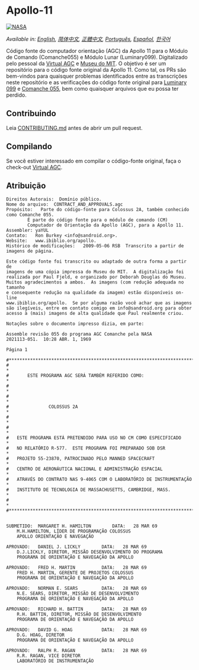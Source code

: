 # Apollo-11
[![NASA][1]][2]

*Available in: [English][EN], [简体中文][ZH_CN], [正體中文][ZH_TW], [Português][PT_BR], [Español][ES], [한국어][KO_KR]*
 
Código fonte do computador orientação (AGC) da Apollo 11 para o Módulo
de Comando (Comanche055) e Módulo Lunar (Luminary099). Digitalizado 
pelo pessoal da [Virtual AGC][3] e [Museu do MIT][4]. O objetivo é ser
um repositório para o código fonte original da Apollo 11. Como tal, os PRs
são bem-vindos para quaisquer problemas identificados entre as transcrições
neste repositório e as verificações do código fonte original para 
[Luminary 099][5] e [Comanche 055][6], bem como quaisquer arquivos que 
eu possa ter perdido.

## Contribuindo
Leia [CONTRIBUTING.md][7] antes de abrir um pull request.

## Compilando
Se você estiver interessado em compilar o código-fonte original, faça o 
check-out [Virtual AGC][8].

## Atribuição
```plain
Direitos Autorais:  Domínio público.
Nome do arquivo:  CONTRACT_AND_APPROVALS.agc
Propósito:   Parte do código-fonte para Colossus 2A, também conhecido como Comanche 055.
        É parte do código fonte para o módulo de comando (CM)
        Computador de Orientação da Apollo (AGC), para a Apollo 11.
Assembler: yaYUL
Contato:   Ron Burkey <info@sandroid.org>.
Website:   www.ibiblio.org/apollo.
Histórico de modificações:   2009-05-06 RSB  Transcrito a partir de imagens de página.

Este código fonte foi transcrito ou adaptado de outra forma a partir de
imagens de uma cópia impressa do Museu do MIT.  A digitalização foi 
realizada por Paul Fjeld, e organizado por Deborah Douglas do Museu.  
Muitos agradecimentos a ambos.  As imagens (com redução adequada no tamanho 
e consequente redução na qualidade da imagem) estão disponíveis on-line
www.ibiblio.org/apollo.  Se por alguma razão você achar que as imagens 
são ilegíveis, entre em contato comigo em info@sandroid.org para obter 
acesso à (mais) imagens de alta qualidade que Paul realmente criou.

Notações sobre o documento impresso dizia, em parte:

Assemble revisão 055 do programa AGC Comanche pela NASA
2021113-051.  10:28 ABR. 1, 1969

Página 1

#************************************************************************
#                                                                       *
#       ESTE PROGRAMA AGC SERÁ TAMBÉM REFERIDO COMO:                    *
#                                                                       *
#                                                                       *
#               COLOSSUS 2A                                             *
#                                                                       *
#                                                                       *
#   ESTE PROGRAMA ESTÁ PRETENDIDO PARA USO NO CM COMO ESPECIFICADO      *
#   NO RELATÓRIO R-577.  ESTE PROGRAMA FOI PREPARADO SOB DSR            *
#   PROJETO 55-23870, PATROCINADO PELO MANNED SPACECRAFT                *
#   CENTRO DE AERONÁUTICA NACIONAL E ADMINISTRAÇÃO ESPACIAL             *
#   ATRAVÉS DO CONTRATO NAS 9-4065 COM O LABORATÓRIO DE INSTRUMENTAÇÃO  *
#   INSTITUTO DE TECNOLOGIA DE MASSACHUSETTS, CAMBRIDGE, MASS.          *
#                                                                       *
#************************************************************************


SUBMETIDO:  MARGARET H. HAMILTON        DATA:   28 MAR 69
    M.H.HAMILTON, LÍDER DE PROGRAMAÇÃO COLOSSUS
    APOLLO ORIENTAÇÃO E NAVEGAÇÃO

APROVADO:   DANIEL J. LICKLY        DATA:   28 MAR 69
    D.J.LICKLY, DIRETOR, MISSÃO DESENVOLVIMENTO DO PROGRAMA
    PROGRAMA DE ORIENTAÇÃO E NAVEGAÇÃO DA APOLLO

APROVADO:   FRED H. MARTIN          DATA:   28 MAR 69
    FRED H. MARTIN, GERENTE DE PROJETOS COLOSSUS
    PROGRAMA DE ORIENTAÇÃO E NAVEGAÇÃO DA APOLLO

APROVADO:   NORMAN E. SEARS         DATA:   28 MAR 69
    N.E. SEARS, DIRETOR, MISSÃO DE DESENVOLVIMENTO
    PROGRAMA DE ORIENTAÇÃO E NAVEGAÇÃO DA APOLLO

APROVADO:   RICHARD H. BATTIN       DATA:   28 MAR 69
    R.H. BATTIN, DIRETOR, MISSÃO DE DESENVOLVIMENTO
    PROGRAMA DE ORIENTAÇÃO E NAVEGAÇÃO DA APOLLO

APROVADO:   DAVID G. HOAG           DATA:   28 MAR 69
    D.G. HOAG, DIRETOR
    PROGRAMA DE ORIENTAÇÃO E NAVEGAÇÃO DA APOLLO

APROVADO:   RALPH R. RAGAN          DATA:   28 MAR 69
    R.R. RAGAN, VICE DIRETOR
    LABORATÓRIO DE INSTRUMENTAÇÃO
```

[EN]:README.md
[ZH_CN]:README.zh_cn.md
[ZH_TW]:README.zh_tw.md
[PT_BR]:README.pt_br.md
[KO_KR]:README.ko_kr.md
[ES]:README.es.md
[fa_IR]:README.fa_ir.md
[1]:https://cdn.rawgit.com/aleen42/badges/c9246f74/src/nasa.svg
[2]:https://www.nasa.gov/mission_pages/apollo/missions/apollo11.html
[3]:http://www.ibiblio.org/apollo/
[4]:http://web.mit.edu/museum/
[5]:http://www.ibiblio.org/apollo/ScansForConversion/Luminary099/
[6]:http://www.ibiblio.org/apollo/ScansForConversion/Comanche055/
[7]:https://github.com/chrislgarry/Apollo-11/blob/master/CONTRIBUTING.md
[8]:https://github.com/rburkey2005/virtualagc
